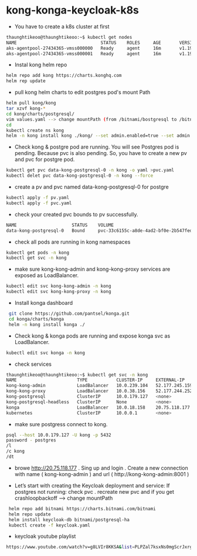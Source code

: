 # kong-konga-keycloak-k8s
* You have to create a k8s cluster at first
```bash
thaunghtikeoo@thaunghtikeoo:~$ kubectl get nodes
NAME                                STATUS    ROLES     AGE       VERSION
aks-agentpool-27434365-vmss000000   Ready     agent     16m       v1.19.11
aks-agentpool-27434365-vmss000001   Ready     agent     16m       v1.19.11
```
* Instal kong helm repo 
```bash
helm repo add kong https://charts.konghq.com
helm rep update
```
* pull kong helm charts to edit postgres pod's mount Path
```bash
helm pull kong/kong
tar xzvf kong-*
cd kong/charts/postgresql/
vim values.yaml --> change mountPath (from /bitnami/bostgresql to /bitnami )
cd
kubectl create ns kong
helm -n kong install kong ./kong/ --set admin.enabled=true --set admin.http.enabled=true --set postgresql.enabled=true   --set postgresql.postgresqlUsername=kong  --set postgresql.postgresqlDatabase=kong --set env.database=postgres --set postgresql.postgresqlPassword=postgres
```
* Check kong & postgre pod are running. You will see Postgres pod is pending. Because pvc is also pending. So, you have to create a new pv and pvc for postgre pod.
```bash
kubectl get pvc data-kong-postgresql-0 -n kong -o yaml >pvc.yaml
kubectl delet pvc data-kong-postgresql-0 -n kong --force
```
* create a pv and pvc named data-kong-postgresql-0 for postgre
```bash
kubectl apply -f pv.yaml
kubectl apply -f pvc.yaml
```
* check your created pvc bounds to pv successfully.
```bash
NAME                     STATUS    VOLUME                                     CAPACITY   ACCESS MODES   STORAGECLASS   AGE
data-kong-postgresql-0   Bound     pvc-33c6155c-a8de-4ad2-bf0e-2b547fed408f   8Gi        RWO            default        2m6s
```
* check all pods are running in kong namespaces
```bash
kubectl get pods -n kong
kubectl get svc -n kong
```
* make sure kong-kong-admin and kong-kong-proxy services are exposed as LoadBalancer.
```bash
kubectl edit svc kong-kong-admin -n kong
kubectl edit svc kong-kong-proxy -n kong
```
* Install konga dashboard
```bash
 git clone https://github.com/pantsel/konga.git
 cd konga/charts/konga
 helm -n kong install konga ./
 ```
 * Check kong & konga pods are running and expose konga svc as LoadBalancer.
 ```bash
 kubectl edit svc konga -n kong
 ```
 * check services
 ```bash 
thaunghtikeoo@thaunghtikeoo:~$ kubectl get svc -n kong
NAME                       TYPE           CLUSTER-IP     EXTERNAL-IP      PORT(S)                         AGE
kong-kong-admin            LoadBalancer   10.0.239.104   52.177.245.159   8001:30070/TCP,8444:31065/TCP   27m
kong-kong-proxy            LoadBalancer   10.0.38.156    52.177.244.252   80:31476/TCP,443:31404/TCP      27m
kong-postgresql            ClusterIP      10.0.179.127   <none>           5432/TCP                        27m
kong-postgresql-headless   ClusterIP      None           <none>           5432/TCP                        27m
konga                      LoadBalancer   10.0.18.158    20.75.118.177    80:30273/TCP                    8m11s
kubernetes                 ClusterIP      10.0.0.1       <none>           443/TCP                         54m
```
* make sure postgress connect to kong.
```bash
psql --host 10.0.179.127 -U kong -p 5432 
password - postgres
/l
/c kong
/dt
```
* browe http://20.75.118.177 . Sing up and login . Create a new connection with name ( kong-kong-admin ) and url ( http://kong-kong-admin:8001 )

* Let’s start with creating the Keycloak deployment and service: If postgres not running: check pvc . recreate  new pvc and if you get crashloopbackoff --> change mountPath
```bash
 helm repo add bitnami https://charts.bitnami.com/bitnami
 helm repo update
 helm install keycloak-db bitnami/postgresql-ha
 kubectl create -f keycloak.yaml
```
* keycloak youtube playlist
```bash
https://www.youtube.com/watch?v=g8LVIr8KKSA&list=PLPZal7ksxNs0mgScrJxrggEayV-TPZ9sA
```

